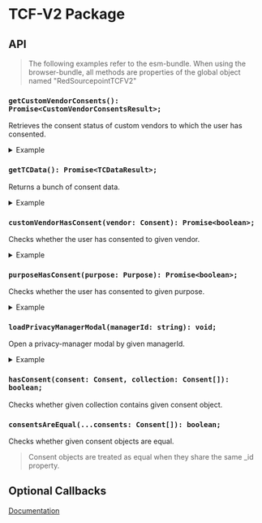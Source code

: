 # TCF-V2 Package

## API

> The following examples refer to the esm-bundle. 
> When using the browser-bundle, all methods are properties of the global object named "RedSourcepointTCFV2"

### `getCustomVendorConsents(): Promise<CustomVendorConsentsResult>;`

Retrieves the consent status of custom vendors to which the user has consented.

<details>
<summary>Example</summary>
    
```javascript
import { getCustomVendorConsents } from '@spring-media/red-sourcepoint-cmp/dist/esm/tcf-v2';

getCustomVendorConsents().then(result => console.log(result)).catch(error => console.error(error));
```    
</details>

### `getTCData(): Promise<TCDataResult>;`

Returns a bunch of consent data.

<details>
<summary>Example</summary>
    
```javascript
import { getTCData } from '@spring-media/red-sourcepoint-cmp/dist/esm/tcf-v2'; import {hasConsent} from "./has-consent";

getTCData().then(data => console.log(data)).catch(error => console.error(error));
```    
</details>

### `customVendorHasConsent(vendor: Consent): Promise<boolean>;`

Checks whether the user has consented to given vendor.

<details>
<summary>Example</summary>
    
```javascript
import { customVendorHasConsent } from '@spring-media/red-sourcepoint-cmp/dist/esm/tcf-v2'; import {hasConsent} from "./has-consent";

const vendor = { _id: '123456' };

customVendorHasConsent(vendor).then(hasConsent => console.log(hasConsent)).catch(error => console.error(error));
```    
</details>

### `purposeHasConsent(purpose: Purpose): Promise<boolean>;`

Checks whether the user has consented to given purpose.

<details>
<summary>Example</summary>
    
```javascript
import { purposeHasConsent } from '@spring-media/red-sourcepoint-cmp/dist/esm/tcf-v2'; import {hasConsent} from "./has-consent";

const purpose = { _id: '123456' };

purposeHasConsent(purpose).then(hasConsent => console.log(hasConsent)).catch(error => console.error(error));
```
</details>

### `loadPrivacyManagerModal(managerId: string): void;`

Open a privacy-manager modal by given managerId.

<details>
<summary>Example</summary>
    
```javascript
import { loadPrivacyManagerModal } from '@spring-media/red-sourcepoint-cmp/dist/esm/tcf-v2'; import {hasConsent} from "./has-consent";

loadPrivacyManagerModal('12345');
```
</details>

### `hasConsent(consent: Consent, collection: Consent[]): boolean;`

Checks whether given collection contains given consent object.

### `consentsAreEqual(...consents: Consent[]): boolean;`

Checks whether given consent objects are equal.

> Consent objects are treated as equal when they share the same _id property.

## Optional Callbacks
[Documentation](./callbacks/README.md)
